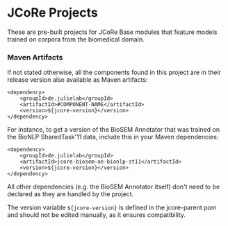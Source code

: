 # JCoRe Projects

These are pre-built projects for JCoRe Base modules that feature models trained on corpora from the biomedical domain.

### Maven Artifacts

If not stated otherwise, all the components found in this project are in their release version also available as Maven artifacts:
```
<dependency>
    <groupId>de.julielab</groupId>
    <artifactId>#COMPONENT-NAME</artifactId>
    <version>${jcore-version}</version>
</dependency>
```
For instance, to get a version of the BioSEM Annotator that was trained on the BioNLP SharedTask'11 data, include this in your Maven dependencies:
```
<dependency>
    <groupId>de.julielab</groupId>
    <artifactId>jcore-biosem-ae-bionlp-st11</artifactId>
    <version>${jcore-version}</version>
</dependency>
```
All other dependencies (e.g. the BioSEM Annotator itself) don't need to be declared as they are handled by the project.

The version variable `${jcore-version}` is defined in the jcore-parent pom and should not be edited manually, as it ensures compatibility.
